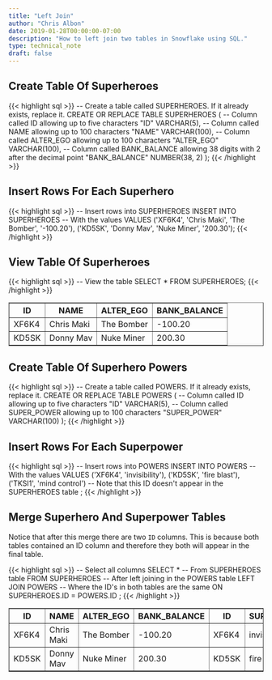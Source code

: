 ```yaml
---
title: "Left Join"
author: "Chris Albon"
date: 2019-01-28T00:00:00-07:00
description: "How to left join two tables in Snowflake using SQL."
type: technical_note
draft: false
---
```


## Create Table Of Superheroes

{{< highlight sql >}}
-- Create a table called SUPERHEROES. If it already exists, replace it.
CREATE OR REPLACE TABLE SUPERHEROES (
  -- Column called ID allowing up to five characters
  "ID" VARCHAR(5), 
  -- Column called NAME allowing up to 100 characters
  "NAME" VARCHAR(100),
  -- Column called ALTER_EGO allowing up to 100 characters
  "ALTER_EGO" VARCHAR(100),
  -- Column called BANK_BALANCE allowing 38 digits with 2 after the decimal point
  "BANK_BALANCE" NUMBER(38, 2)
);
{{< /highlight >}}

## Insert Rows For Each Superhero

{{< highlight sql >}}
-- Insert rows into SUPERHEROES
INSERT INTO SUPERHEROES 
    -- With the values
    VALUES
    ('XF6K4', 'Chris Maki', 'The Bomber', '-100.20'),
    ('KD5SK', 'Donny Mav', 'Nuke Miner', '200.30');
{{< /highlight >}}

## View Table Of Superheroes

{{< highlight sql >}}
-- View the table
SELECT * FROM SUPERHEROES;
{{< /highlight >}}
<table border=1>
    <thead>
        <tr>
            <th>ID</th>
            <th>NAME</th>
            <th>ALTER_EGO</th>
            <th>BANK_BALANCE</th>
        </tr>
    </thead>
    <tbody>
        <tr>
            <td>XF6K4</td>
            <td>Chris Maki</td>
            <td>The Bomber</td>
            <td>-100.20</td>
        </tr>
        <tr>
            <td>KD5SK</td>
            <td>Donny Mav</td>
            <td>Nuke Miner</td>
            <td>200.30</td>
        </tr>
    </tbody>
</table>

## Create Table Of Superhero Powers

{{< highlight sql >}}
-- Create a table called POWERS. If it already exists, replace it.
CREATE OR REPLACE TABLE POWERS (
  -- Column called ID allowing up to five characters
  "ID" VARCHAR(5), 
  -- Column called SUPER_POWER allowing up to 100 characters
  "SUPER_POWER" VARCHAR(100)
);
{{< /highlight >}}

## Insert Rows For Each Superpower

{{< highlight sql >}}
-- Insert rows into POWERS
INSERT INTO POWERS 
    -- With the values
    VALUES
    ('XF6K4', 'invisibility'),
    ('KD5SK', 'fire blast'),
    ('TKSI1', 'mind control') -- Note that this ID doesn't appear in the SUPERHEROES table
;
{{< /highlight >}}

## Merge Superhero And Superpower Tables

Notice that after this merge there are two `ID` columns. This is because both tables contained an ID column and therefore they both will appear in the final table.

{{< highlight sql >}}
-- Select all columns
SELECT * 
-- From SUPERHEROES table
FROM SUPERHEROES 
-- After left joining in the POWERS table
LEFT JOIN POWERS
-- Where the ID's in both tables are the same
ON SUPERHEROES.ID = POWERS.ID
;
{{< /highlight >}}
<table border=1>
    <thead>
        <tr>
            <th>ID</th>
            <th>NAME</th>
            <th>ALTER_EGO</th>
            <th>BANK_BALANCE</th>
            <th>ID</th>
            <th>SUPER_POWER</th>
        </tr>
    </thead>
    <tbody>
        <tr>
            <td>XF6K4</td>
            <td>Chris Maki</td>
            <td>The Bomber</td>
            <td>-100.20</td>
            <td>XF6K4</td>
            <td>invisibility</td>
        </tr>
        <tr>
            <td>KD5SK</td>
            <td>Donny Mav</td>
            <td>Nuke Miner</td>
            <td>200.30</td>
            <td>KD5SK</td>
            <td>fire blast</td>
        </tr>
    </tbody>
</table>